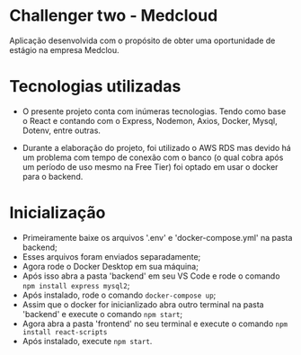 # Challenger two - Medcloud

Aplicação desenvolvida com o propósito de obter uma oportunidade de estágio na empresa Medclou.

# Tecnologias utilizadas

- O presente projeto conta com inúmeras tecnologias. Tendo como base o React e contando com o Express, Nodemon, Axios, Docker, Mysql, Dotenv, entre outras.

- Durante a elaboração do projeto, foi utilizado o AWS RDS mas devido há um problema com tempo de conexão com o banco (o qual cobra após um período de uso mesmo na Free Tier) foi optado em usar o docker para o backend.

# Inicialização

- Primeiramente baixe os arquivos '.env' e 'docker-compose.yml' na pasta backend;
- Esses arquivos foram enviados separadamente;
- Agora rode o Docker Desktop em sua máquina;
- Após isso abra a pasta 'backend' em seu VS Code e rode o comando `npm install express mysql2`;
- Após instalado, rode o comando `docker-compose up`;
- Assim que o docker for inicianlizado abra outro terminal na pasta 'backend' e execute o comando `npm start`;
- Agora abra a pasta 'frontend' no seu terminal e execute o comando `npm install react-scripts`
- Após instalado, execute `npm start`.
